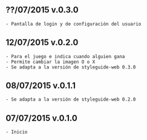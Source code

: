 ## ??/07/2015 v.0.3.0
    - Pantalla de login y de configuración del usuario

## 12/07/2015 v.0.2.0
    - Para el juego e indica cuando alguien gana
    - Permite cambiar la imagen O o X
    - Se adapta a la versión de styleguide-web 0.3.0

## 08/07/2015 v.0.1.1
    - Se adapta a la versión de styleguide-web 0.2.0

## 07/07/2015 v.0.1.0
    - Inicio